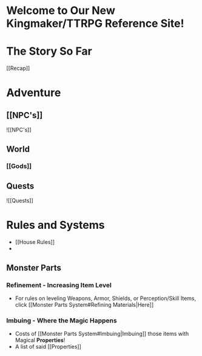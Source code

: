 # Welcome to Our New Kingmaker/TTRPG Reference Site!
# The Story So Far

[[Recap]]
# Adventure

## [[NPC's]]
![[NPC's]]
## World

### [[Gods]]

## Quests
![[Quests]]

# Rules and Systems

-  [[House Rules]]
- 
## Monster Parts

### Refinement - Increasing Item Level
- For rules on leveling Weapons, Armor, Shields, or Perception/Skill Items, click [[Monster Parts System#Refining Materials|Here]]
### Imbuing - Where the Magic Happens
- Costs of [[Monster Parts System#Imbuing|Imbuing]] those items with Magical **Properties**!
- A list of said [[Properties]]